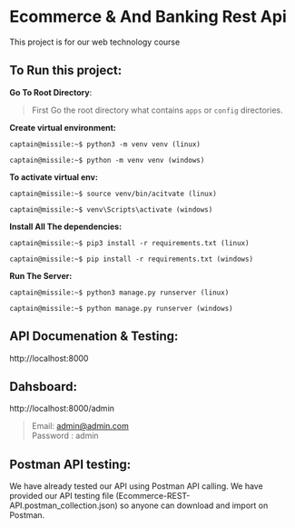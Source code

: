 # Ecommerce & And Banking Rest Api
This project is for our web technology course

## To Run this project:
__Go To Root Directory__:
> First Go the root directory what contains `apps` or `config` directories. <br>

__Create virtual environment:__
```console
captain@missile:~$ python3 -m venv venv (linux)
```
```console
captain@missile:~$ python -m venv venv (windows)
```

__To activate virtual env:__
```console
captain@missile:~$ source venv/bin/acitvate (linux)
```
```console
captain@missile:~$ venv\Scripts\activate (windows)
```

__Install All The dependencies:__
```console
captain@missile:~$ pip3 install -r requirements.txt (linux)
```
```console
captain@missile:~$ pip install -r requirements.txt (windows)
```

__Run The Server:__
```console
captain@missile:~$ python3 manage.py runserver (linux)
```

```console
captain@missile:~$ python manage.py runserver (windows)
```

## API Documenation & Testing:
http://localhost:8000

## Dahsboard:
http://localhost:8000/admin
> Email: admin@admin.com <br>
> Password : admin

## Postman API testing:
We have already tested our API using Postman API calling. We have provided our API testing file (Ecommerce-REST-API.postman_collection.json) so anyone can download and import on Postman.